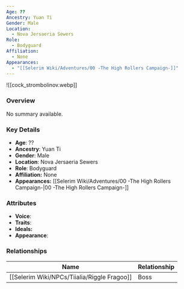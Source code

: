 ```yaml
---
Age: ??
Ancestry: Yuan Ti
Gender: Male
Location:
  - Nova Jersaeria Sewers
Role:
  - Bodyguard
Affiliation:
  - None
Appearances:
  - "[[Selerim Wiki/Adventures/00 -The High Rollers Campaign-]]"
---
```


![[cock_strombolinov.webp]]

### Overview
No summary available.

### Key Details
- **Age**: ??
- **Ancestry**: Yuan Ti
- **Gender**: Male
- **Location**: Nova Jersaeria Sewers
- **Role**: Bodyguard
- **Affiliation:** None
- **Appearances:** [[Selerim Wiki/Adventures/00 -The High Rollers Campaign-\|00 -The High Rollers Campaign-]]

### Attributes
- **Voice**: 
- **Traits**: 
- **Ideals:** 
- **Appearance**:

### Relationships

| Name              | Relationship |
| ----------------- | ------------ |
| [[Selerim Wiki/NPCs/Tiialia/Riggle Fragoo]] | Boss         |

